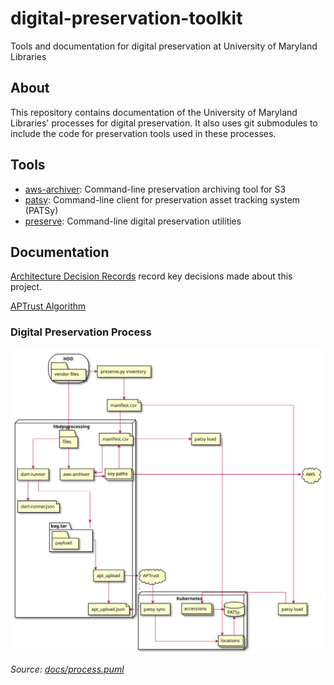 # digital-preservation-toolkit

Tools and documentation for digital preservation at University of
Maryland Libraries

## About

This repository contains documentation of the University of Maryland
Libraries' processes for digital preservation. It also uses git submodules
to include the code for preservation tools used in these processes.

## Tools

* [aws-archiver]: Command-line preservation archiving tool for S3
* [patsy]: Command-line client for preservation asset tracking system (PATSy)
* [preserve]: Command-line digital preservation utilities

## Documentation

[Architecture Decision Records](docs/adr/) record key decisions made about
this project.

[APTrust Algorithm](docs/APTrustSyncing.md)

### Digital Preservation Process

![process](docs/process.svg)

*Source: [docs/process.puml](docs/process.puml)*

[aws-archiver]: https://github.com/umd-lib/aws-archiver
[patsy]: https://github.com/umd-lib/patsy
[preserve]: https://github.com/umd-lib/preserve
